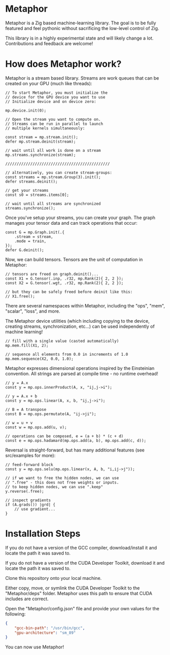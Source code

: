 # Metaphor

Metaphor is a Zig based machine-learning library. The goal is to be fully featured and feel pythonic without sacrificing the low-level control of Zig.

This library is in a highly experimental state and will likely change a lot. Contributions and feedback are welcome!

# How does Metaphor work?

Metaphor is a stream based library. Streams are work queues that can be created on your GPU (much like threads):

```zig
// To start Metaphor, you must initialize the
// device for the GPU device you want to use
// Initialize device and on device zero:

mp.device.init(0);

// Open the stream you want to compute on.
// Streams can be run in parallel to launch
// multiple kernels simultaneously:

const stream = mp.stream.init();
defer mp.stream.deinit(stream);

// wait until all work is done on a stream
mp.streams.synchronize(stream);

//////////////////////////////////////////////

// alternatively, you can create stream-groups:
const streams = mp.stream.Group(3).init();
defer streams.deinit();

// get your streams
const s0 = streams.items[0];

// wait until all streams are synchronized
streams.synchronize();
```

Once you've setup your streams, you can create your graph. The graph manages your tensor data and can track operations that occur:

```zig
const G = mp.Graph.init(.{
    .stream = stream,
    .mode = train,
});
defer G.deinit();
```

Now, we can build tensors. Tensors are the unit of computation in Metaphor:

```zig
// tensors are freed on graph.deinit()...
const X1 = G.tensor(.inp, .r32, mp.Rank(2){ 2, 2 });
const X2 = G.tensor(.wgt, .r32, mp.Rank(2){ 2, 2 });

// but they can be safely freed before deinit like this:
// X1.free();
```

There are several namespaces within Metaphor, including the "ops", "mem", "scalar", "loss", and more.

The Metaphor device utilities (which including copying to the device, creating streams, synchronization, etc...) can be used independently of machine learning!

```zig
// fill with a single value (casted automatically)
mp.mem.fill(X1, 2);

// sequence all elements from 0.0 in increments of 1.0
mp.mem.sequence(X2, 0.0, 1.0);
```

Metaphor expresses dimensional operations inspired by the Einsteinian convention. All strings are parsed at compile time - no runtime overhead!

```zig
// y = A.x
const y = mp.ops.innerProduct(A, x, "ij,j->i");

// y = A.x + b
const y = mp.ops.linear(A, x, b, "ij,j->i");

// B = A transpose
const B = mp.ops.permutate(A, "ij->ji");

// w = u + v
const w = mp.ops.add(u, v);

// operations can be composed, e = (a + b) * (c + d)
const e = mp.ops.hadamard(mp.ops.add(a, b), mp.ops.add(c, d));
```

Reversal is straight-forward, but has many additional features (see src/examples for more):

```zig
// feed-forward block
const y = mp.ops.selu(mp.ops.linear(x, A, b, "i,ij->j"));

// if we want to free the hidden nodes, we can use
// ".free" - this does not free weights or inputs.
// to keep hidden nodes, we can use ".keep"
y.reverse(.free);

// inspect gradients
if (A.grads()) |grd| {
    // use gradient...
}
```

# Installation Steps

If you do not have a version of the GCC compiler, download/install it and locate the path it was saved to.

If you do not have a version of the CUDA Developer Toolkit, download it and locate the path it was saved to.

Clone this repository onto your local machine.

Either copy, move, or symlink the CUDA Developer Toolkit to the "Metaphor/deps" folder. Metaphor uses this path to ensure that CUDA includes are correct.

Open the "Metaphor/config.json" file and provide your own values for the following:

```json
{
    "gcc-bin-path": "/usr/bin/gcc",
    "gpu-architecture": "sm_89"
}
```

You can now use Metaphor!

